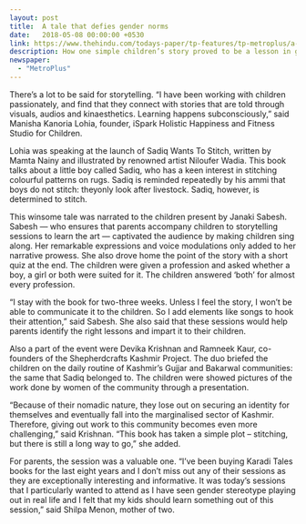 ```yaml
---
layout: post
title:  A tale that defies gender norms
date:   2018-05-08 00:00:00 +0530
link: https://www.thehindu.com/todays-paper/tp-features/tp-metroplus/a-tale-that-defies-gender-norms/article23808456.ece
description: How one simple children’s story proved to be a lesson in gender roles and marginalised communities for kids in the city.
newspaper: 
  - "MetroPlus"
---
```


There’s a lot to be said for storytelling. “I have been working with children passionately, and find that they connect with stories that are told through visuals, audios and kinaesthetics. Learning happens subconsciously,” said Manisha Kanoria Lohia, founder, iSpark Holistic Happiness and Fitness Studio for Children.

Lohia was speaking at the launch of Sadiq Wants To Stitch, written by Mamta Nainy and illustrated by renowned artist Niloufer Wadia. This book talks about a little boy called Sadiq, who has a keen interest in stitching colourful patterns on rugs. Sadiq is reminded repeatedly by his ammi that boys do not stitch: theyonly look after livestock. Sadiq, however, is determined to stitch.

This winsome tale was narrated to the children present by Janaki Sabesh. Sabesh — who ensures that parents accompany children to storytelling sessions to learn the art — captivated the audience by making children sing along. Her remarkable expressions and voice modulations only added to her narrative prowess. She also drove home the point of the story with a short quiz at the end. The children were given a profession and asked whether a boy, a girl or both were suited for it. The children answered ‘both’ for almost every profession.

“I stay with the book for two-three weeks. Unless I feel the story, I won’t be able to communicate it to the children. So I add elements like songs to hook their attention,” said Sabesh. She also said that these sessions would help parents identify the right lessons and impart it to their children.

Also a part of the event were Devika Krishnan and Ramneek Kaur, co-founders of the Shepherdcrafts Kashmir Project. The duo briefed the children on the daily routine of Kashmir’s Gujjar and Bakarwal communities: the same that Sadiq belonged to. The children were showed pictures of the work done by women of the community through a presentation.

“Because of their nomadic nature, they lose out on securing an identity for themselves and eventually fall into the marginalised sector of Kashmir. Therefore, giving out work to this community becomes even more challenging,” said Krishnan. “This book has taken a simple plot – stitching, but there is still a long way to go,” she added.

For parents, the session was a valuable one. “I’ve been buying Karadi Tales books for the last eight years and I don’t miss out any of their sessions as they are exceptionally interesting and informative. It was today’s sessions that I particularly wanted to attend as I have seen gender stereotype playing out in real life and I felt that my kids should learn something out of this session,” said Shilpa Menon, mother of two.
